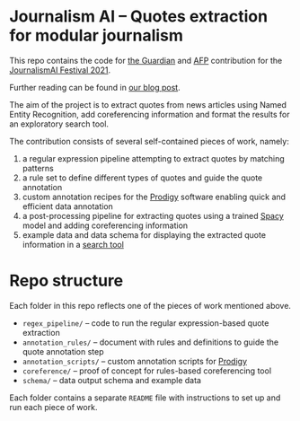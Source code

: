 # Journalism AI – Quotes extraction for modular journalism

This repo contains the code for [the Guardian](https://www.theguardian.com) and [AFP](https://www.afp.com/) contribution for the [JournalismAI Festival 2021](https://www.journalismaifestival.com/).

Further reading can be found in [our blog post](https://www.theguardian.com/info/2021/nov/25/talking-sense-using-machine-learning-to-understand-quotes).


The aim of the project is to extract quotes from news articles using Named Entity Recognition, add coreferencing 
information and format the results for an exploratory search tool.

The contribution consists of several self-contained pieces of work, namely:
1. a regular expression pipeline attempting to extract quotes by matching patterns
2. a rule set to define different types of quotes and guide the quote annotation
3. custom annotation recipes for the [Prodigy](https://prodi.gy/) software enabling quick and efficient data annotation
4. a post-processing pipeline for extracting quotes using a trained [Spacy](https://spacy.io/) model and adding coreferencing information
5. example data and data schema for displaying the extracted quote information in a [search tool](https://github.com/JournalismAI-2021-Quotes/search-interface)  

# Repo structure

Each folder in this repo reflects one of the pieces of work mentioned above.

- `regex_pipeline/` – code to run the regular expression-based quote extraction 
- `annotation_rules/` – document with rules and definitions to guide the quote annotation step
- `annotation_scripts/` – custom annotation scripts for [Prodigy](https://prodi.gy/)
- `coreference/` – proof of concept for rules-based coreferencing tool
- `schema/` – data output schema and example data 

Each folder contains a separate `README` file with instructions to set up and run each piece of work.

